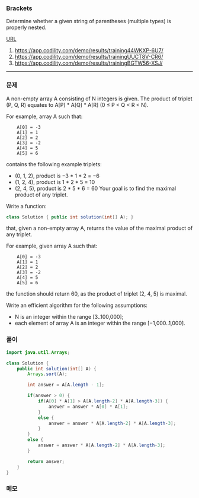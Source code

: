 ### Brackets
Determine whether a given string of parentheses (multiple types) is properly nested.

[URL](https://app.codility.com/demo/results/trainingSQFYV5-EUU/)
1. https://app.codility.com/demo/results/training44WKXP-6U7/
2. https://app.codility.com/demo/results/trainingUUCT8V-CR6/
3. https://app.codility.com/demo/results/trainingBGTW56-XSJ/
* * *


### 문제
A non-empty array A consisting of N integers is given. The product of triplet (P, Q, R) equates to A[P] * A[Q] * A[R] (0 ≤ P < Q < R < N).

For example, array A such that:

        A[0] = -3
        A[1] = 1
        A[2] = 2
        A[3] = -2
        A[4] = 5
        A[5] = 6
contains the following example triplets:

- (0, 1, 2), product is −3 * 1 * 2 = −6
- (1, 2, 4), product is 1 * 2 * 5 = 10
- (2, 4, 5), product is 2 * 5 * 6 = 60
Your goal is to find the maximal product of any triplet.

Write a function:

```java
class Solution { public int solution(int[] A); }
```

that, given a non-empty array A, returns the value of the maximal product of any triplet.

For example, given array A such that:

        A[0] = -3
        A[1] = 1
        A[2] = 2
        A[3] = -2
        A[4] = 5
        A[5] = 6
the function should return 60, as the product of triplet (2, 4, 5) is maximal.

Write an efficient algorithm for the following assumptions:

- N is an integer within the range [3..100,000];
- each element of array A is an integer within the range [−1,000..1,000].


### 풀이
```java
import java.util.Arrays;

class Solution {
    public int solution(int[] A) {
        Arrays.sort(A);

        int answer = A[A.length - 1];

        if(answer > 0) {
            if(A[0] * A[1] > A[A.length-2] * A[A.length-3]) {
                answer = answer * A[0] * A[1];
            }
            else {
                answer = answer * A[A.length-2] * A[A.length-3];
            }
        }
        else {
            answer = answer * A[A.length-2] * A[A.length-3];
        }

        return answer;
    }
}
```

### 메모

